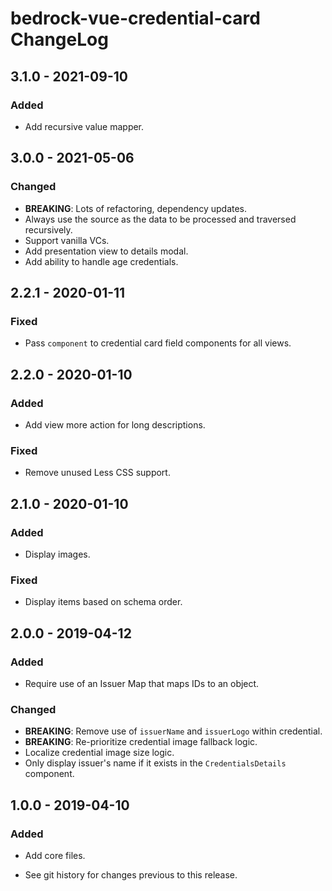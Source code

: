 # bedrock-vue-credential-card ChangeLog

## 3.1.0 - 2021-09-10

### Added
- Add recursive value mapper.

## 3.0.0 - 2021-05-06

### Changed
- **BREAKING**: Lots of refactoring, dependency updates.
- Always use the source as the data to be processed and traversed recursively.
- Support vanilla VCs.
- Add presentation view to details modal.
- Add ability to handle age credentials.

## 2.2.1 - 2020-01-11

### Fixed
- Pass `component` to credential card field components for all views.

## 2.2.0 - 2020-01-10

### Added
- Add view more action for long descriptions.

### Fixed
- Remove unused Less CSS support.

## 2.1.0 - 2020-01-10

### Added
- Display images.

### Fixed
- Display items based on schema order.

## 2.0.0 - 2019-04-12

### Added
- Require use of an Issuer Map that maps IDs to an object.

### Changed
- **BREAKING**: Remove use of `issuerName` and `issuerLogo` within credential.
- **BREAKING**: Re-prioritize credential image fallback logic.
- Localize credential image size logic.
- Only display issuer's name if it exists in the `CredentialsDetails` component.

## 1.0.0 - 2019-04-10

### Added
- Add core files.

- See git history for changes previous to this release.
